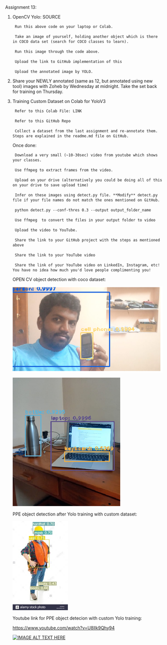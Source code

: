 Assignment 13: 

1. OpenCV Yolo: SOURCE

		Run this above code on your laptop or Colab. 
		
		Take an image of yourself, holding another object which is there in COCO data set (search for COCO classes to learn). 
		
		Run this image through the code above. 
		
		Upload the link to GitHub implementation of this
		
		Upload the annotated image by YOLO. 
		
		
2. Share your NEWLY annotated (same as 12, but annotated using new tool) images with Zoheb by Wednesday at midnight. Take the set back for training on Thursday.


3. Training Custom Dataset on Colab for YoloV3

		Refer to this Colab File: LINK
		
		Refer to this GitHub Repo
		
		Collect a dataset from the last assignment and re-annotate them. Steps are explained in the readme.md file on GitHub.
		
	Once done:
	
		Download a very small (~10-30sec) video from youtube which shows your classes. 
		
		Use ffmpeg to extract frames from the video. 
		
		Upload on your drive (alternatively you could be doing all of this on your drive to save upload time)
		
		Infer on these images using detect.py file. **Modify** detect.py file if your file names do not match the ones mentioned on GitHub. 
		
		python detect.py --conf-thres 0.3 --output output_folder_name
		
		Use ffmpeg  to convert the files in your output folder to video
		
		Upload the video to YouTube. 
		
		Share the link to your GitHub project with the steps as mentioned above
		
		Share the link to your YouTube video
		
		Share the link of your YouTube video on LinkedIn, Instagram, etc! You have no idea how much you'd love people complimenting you! 
		
		
	OPEN CV object detection with coco dataset:
	
	![image](https://github.com/rameshveer/School_of_AI-EVA_5/blob/master/S13/Yolo%20Open%20CV/Annotated_Yolo_Images/me_mobile.png)
	
	![image](https://github.com/rameshveer/School_of_AI-EVA_5/blob/master/S13/Yolo%20Open%20CV/Annotated_Yolo_Images/lap%20ball.png)
	
	
	PPE object detection after Yolo training with custom dataset:
	
	![image](https://github.com/rameshveer/School_of_AI-EVA_5/blob/master/S13/Yolo%20Open%20CV/Annotated_Yolo_Images/Unknown.jpg)
	
	
	Youtube link for PPE object detecion with custom Yolo training:
	
	https://www.youtube.com/watch?v=U8lIk9Qhy94
	
	[![IMAGE ALT TEXT HERE](http://img.youtube.com/vi/U8lIk9Qhy94/0.jpg)](http://www.youtube.com/watch?v=U8lIk9Qhy94)

